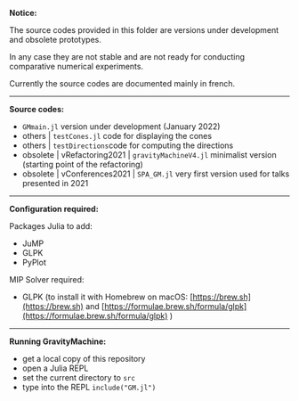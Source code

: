 **Notice:**

The source codes provided in this folder are versions under development and obsolete prototypes. 

In any case they are not stable and are not ready for conducting comparative numerical experiments. 

Currently the source codes are documented mainly in french.

***

**Source codes:**

- `GMmain.jl` version under development (January 2022)
- others | `testCones.jl` code for displaying the cones
- others | `testDirections`code for computing the directions
- obsolete | vRefactoring2021 | `gravityMachineV4.jl` minimalist version (starting point of the refactoring)
- obsolete | vConferences2021 | `SPA_GM.jl` very first version used for talks presented in 2021

***

**Configuration required:**

Packages Julia to add:

- JuMP
- GLPK
- PyPlot

MIP Solver required:

- GLPK (to install it with Homebrew on macOS: [https://brew.sh](https://brew.sh) and [https://formulae.brew.sh/formula/glpk](https://formulae.brew.sh/formula/glpk) )

***

**Running GravityMachine:**

- get a local copy of this repository
- open a Julia REPL
- set the current directory to `src`
- type into the REPL `include("GM.jl")`

